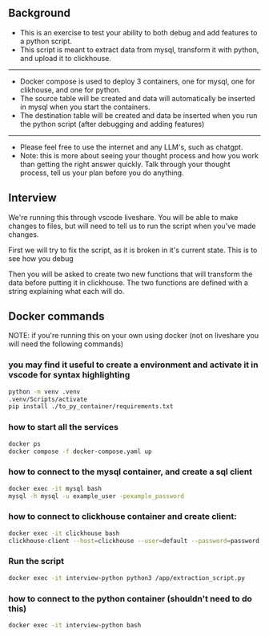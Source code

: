 ## Background
* This is an exercise to test your ability to both debug and add features to a python script.
* This script is meant to extract data from mysql, transform it with python, and upload it to clickhouse.
 
---
* Docker compose is used to deploy 3 containers, one for mysql, one for clikhouse, and one for python.
* The source table will be created and data will automatically be inserted in mysql when you start the containers.
* The destination table will be created and data be inserted when you run the python script (after debugging and adding features)
---
* Please feel free to use the internet and any LLM's, such as chatgpt.
* Note: this is more about seeing your thought process and how you work than getting the right answer quickly. Talk through your thought process, tell us your plan before you do anything.
 
## Interview
We're running this through vscode liveshare. You will be able to make changes to files, but will need to tell us to run the script when you've made changes.
 
First we will try to fix the script, as it is broken in it's current state. This is to see how you debug
 
Then you will be asked to create two new functions that will transform the data before putting it in clickhouse. The two functions are defined with a string explaining what each will do.
 
 
## Docker commands
NOTE: if you're running this on your own using docker (not on liveshare you will need the following commands)
 
### you may find it useful to create a environment and activate it in vscode for syntax highlighting
```bash
python -m venv .venv
.venv/Scripts/activate
pip install ./to_py_container/requirements.txt
```
 
### how to start all the services
```bash
docker ps
docker compose -f docker-compose.yaml up
```
 
### how to connect to the mysql  container, and create a sql client
```bash
docker exec -it mysql bash
mysql -h mysql -u example_user -pexample_password
```
 
### how to connect to clickhouse container and create client:
```bash
docker exec -it clickhouse bash
clickhouse-client --host=clickhouse --user=default --password=password
```
 
 
### Run the script
```bash
docker exec -it interview-python python3 /app/extraction_script.py
```
 
### how to connect to the python container (shouldn't need to do this)
```bash
docker exec -it interview-python bash
```
 
 